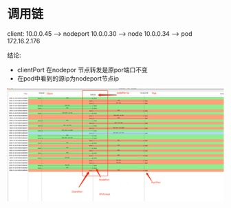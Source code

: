 # 调用链
client: 10.0.0.45 --> nodeport 10.0.0.30 --> node 10.0.0.34 --> pod 172.16.2.176

结论:

- clientPort 在nodepor 节点转发是原por端口不变
- 在pod中看到的源ip为nodeport节点ip

![wireshark](image/k8s-nodeport.png)
